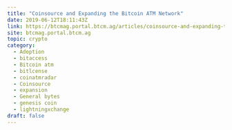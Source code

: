 ```yaml
---
title: "Coinsource and Expanding the Bitcoin ATM Network"
date: 2019-06-12T18:11:43Z
link: https://btcmag.portal.btcm.ag/articles/coinsource-and-expanding-the-bitcoin-atm-network/?utm_medium=RSS&utm_source=hune
site: btcmag.portal.btcm.ag
topic: crypto
category:
  - Adoption
  - bitaccess
  - Bitcoin atm
  - bitlcense
  - coinatmradar
  - Coinsource
  - expansion
  - General bytes
  - genesis coin
  - lightningxchange
draft: false
---
```

